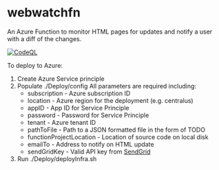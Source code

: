 # webwatchfn
An Azure Function to monitor HTML pages for updates and notify a user with a diff of the changes.

[![CodeQL](https://github.com/valueduser/webwatchfn/actions/workflows/codeql-analysis.yml/badge.svg?branch=master)](https://github.com/valueduser/webwatchfn/actions/workflows/codeql-analysis.yml)

To deploy to Azure:
1. Create Azure Service principle
2. Populate ./Deploy/config
  All parameters are required including:
    * subscription - Azure subscription ID
    * location - Azure region for the deployment (e.g. centralus)
    * appID - App ID for Service Principle
    * password - Password for Service Principle
    * tenant - Azure tenant ID
    * pathToFile - Path to a JSON formatted file in the form of <EXAMPLE> TODO 
    * functionProjectLocation - Location of source code on local disk 
    * emailTo - Address to notify on HTML update
    * sendGridKey - Valid API key from [SendGrid](http://sendgrid.com)
3. Run ./Deploy/deployInfra.sh
